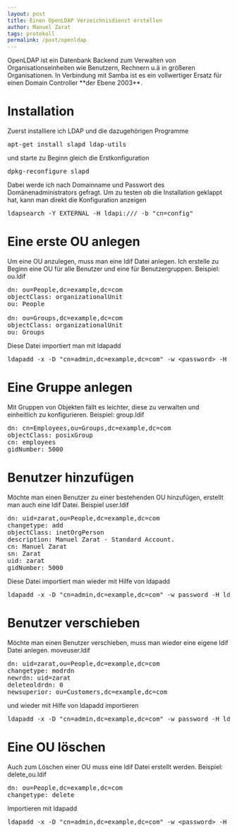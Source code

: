 ```yaml
---
layout: post
title: Einen OpenLDAP Verzeichnisdienst erstellen
author: Manuel Zarat
tags: protokoll
permalink: /post/openldap
---
```


<p>OpenLDAP ist ein Datenbank Backend zum Verwalten von Organisationseinheiten wie Benutzern, Rechnern u.ä in größeren Organisationen. In Verbindung mit Samba ist es ein vollwertiger Ersatz für einen Domain Controller **der Ebene 2003**.</p>

<!--excerpt_separator-->

<h1>Installation</h1>

<p>Zuerst installiere ich LDAP und die dazugehörigen Programme</p>

<pre>apt-get install slapd ldap-utils</pre>

<p>und starte zu Beginn gleich die Erstkonfiguration</p>

<pre>dpkg-reconfigure slapd</pre>

<p>Dabei werde ich nach Domainname und Passwort des Domänenadministrators gefragt.&nbsp;Um zu testen ob die Installation geklappt hat, kann man direkt die Konfiguration anzeigen</p>

<pre>ldap­se­arch -Y EXTERNAL -H ldapi:/// -b "cn=config"</pre>

<h1>Eine erste OU anlegen</h1>

<p>Um eine OU anzulegen, muss man eine ldif Datei anlegen. Ich erstelle zu Beginn eine OU für alle Benutzer und eine für Benutzergruppen. Beispiel: ou.ldif</p>

<pre>dn: ou=People,dc=example,dc=com
objectClass: organizationalUnit
ou: People

dn: ou=Groups,dc=example,dc=com
objectClass: organizationalUnit
ou: Groups</pre>

<p>Diese Datei importiert man mit ldapadd</p>

<pre>ldapadd -x -D "cn=admin,dc=example,dc=com" -w &lt;password&gt; -H ldap:// -f ou.ldif</pre>

<h1>Eine Gruppe anlegen</h1>

<p>Mit Gruppen von Objekten fällt es leichter, diese zu verwalten und einheitlich zu konfigurieren. Beispiel: group.ldif</p>

<pre>dn: cn=Employees,ou=Groups,dc=example,dc=com
objectClass: posixGroup
cn: employees
gidNumber: 5000</pre>

<h1>Benutzer hinzufügen</h1>

<p>Möchte man einen Benutzer zu einer bestehenden OU hinzufügen, erstellt man auch eine ldif Datei. Beispiel user.ldif</p>

<pre>dn: uid=zarat,ou=People,dc=example,dc=com
changetype: add
objectClass: inetOrgPerson
description: Manuel Zarat - Standard Account.
cn: Manuel Zarat
sn: Zarat
uid: zarat
gidNumber: 5000</pre>

<p>Diese Datei importiert man wieder mit Hilfe von ldapadd</p>

<pre>ldapadd -x -D "cn=admin,dc=example,dc=com" -w password -H ldap:// -f user.ldif</pre>

<h1>Benutzer verschieben</h1>

<p>Möchte man einen Benutzer verschieben, muss man wieder eine eigene ldif Datei anlegen. moveuser.ldif</p>

<pre>dn: uid=zarat,ou=People,dc=example,dc=com
changetype: modrdn
newrdn: uid=zarat
deleteoldrdn: 0
newsuperior: ou=Customers,dc=example,dc=com</pre>

<p>und wieder mit Hilfe von ldapadd importieren</p>

<pre>ldapadd -x -D "cn=admin,dc=example,dc=com" -w password -H ldap:// -f moveuser.ldif</pre>

<h1>Eine OU löschen</h1>

<p>Auch zum Löschen einer OU muss eine ldif Datei erstellt werden. Beispiel: delete_ou.ldif</p>

<pre>dn: ou=People,dc=example,dc=com
changetype: delete</pre>

<p>Importieren mit ldapadd</p>

<pre>ldapadd -x -D "cn=admin,dc=example,dc=com" -w &lt;password&gt; -H ldap:// -f delete_ou.ldif</pre>
